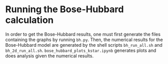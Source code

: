 # Running the Bose-Hubbard calculation

In order to get the Bose-Hubbard results, one must first generate the files
containing the graphs by running `bh.py`. Then, the numerical results for the Bose-Hubbard model
are generated by the shell scripts `bh_run_all.sh` and `bh_2d_run_all.sh`.
`bose_hubbard_plots_kstar.ipynb` generates plots and does analysis given the numerical results.